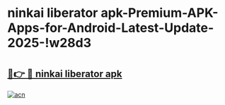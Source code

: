# ninkai liberator apk-Premium-APK-Apps-for-Android-Latest-Update-2025-!w28d3

# <h2><a href="https://googleone.com">🔗👉 🔴 ninkai liberator apk</a></h2>

[![acn](https://github.com/user-attachments/assets/0f9c940e-d8b0-45ae-aac7-cd30a18b3e1c)](https://googleone.com)

